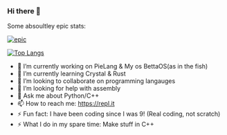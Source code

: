 ### Hi there 👋
Some absoultley epic stats: 


[![epic](https://github-readme-stats.vercel.app/api?username=elipie&show_icons=true&theme=dracula)](https://github.com/anuraghazra/github-readme-stats)


[![Top Langs](https://github-readme-stats.vercel.app/api/top-langs/?username=elipie)](https://github.com/anuraghazra/github-readme-stats)



- 🔭 I’m currently working on PieLang & My os BettaOS(as in the fish)
- 🌱 I’m currently learning Crystal & Rust
- 👯 I’m looking to collaborate on programming langauges
- 🤔 I’m looking for help with assembly
- 💬 Ask me about Python/C++
- 📫 How to reach me: https://repl.it
- ⚡ Fun fact: I have been coding since I was 9! (Real coding, not scratch)
- ⚡ What I do in my spare time: Make stuff in C++
